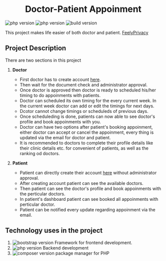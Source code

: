 <h1 align="center">Doctor-Patient Appoinment</h1>

![php version](https://img.shields.io/badge/php-v7.4-blue/style=plastic) ![php version](https://img.shields.io/badge/licence-feelyprivacy-orange/style=plastic) ![build version](https://img.shields.io/badge/build-passing-green/style=plastic)

<p>This project makes life easier of both doctor and patient. <a href="https://test.feelyprivacy.com/s/">FeelyPrivacy</a>   </p>

## Project Description

There are two sections in this project 

 1. **Doctor**
    - First doctor has to create account <a href="https://test.feelyprivacy.com/s/">here</a>. 
    - Then wait for the document check and administrator approval. 
    - Once doctor is approved then doctor is ready to scheduled his/her timing to do appoinments with patients.
    - Doctor can scheduled its own timing for the every current week. In the current week doctor can add or edit the timings for next days.
    - Dcotor cannot change timings or scheduleds of previous  days.
    - Once scheduleding is done, patients can now able to see doctor's profile and book appoinments with you.
    - Doctor can have two options after patient's booking appoinment, either doctor can accept or cancel the appoinment, every thing is updated via the email for doctor and patient.
    - It is recommended to doctors to complete their profile details like their clinic details etc. for convenient of patients, as well as the ranking od doctors. 
  
 2. **Patient**
    - Patient can directly create their account <a href="https://test.feelyprivacy.com/s/p">here</a> without administrator approval.
    - After creating account patient can see the available doctors.
    - Then patient can see the doctor's profile and book appoinments with the perticular doctors.
    - In patient's dashboard patient can see booked all appoinments with perticular doctor.
    - Patient can be notified every update regarding appoinment via the email.
  

## Technology uses in the project

1. ![bootstrap version](https://img.shields.io/badge/bootstrap-v5.0-green/style=plastic) Framework for frontend development.
2. ![php version](https://img.shields.io/badge/php-v7.4-green/style=plastic) Backend development
3. ![composer version](https://img.shields.io/badge/composer-v2.1.3-green/style=plastic) package manager for PHP



